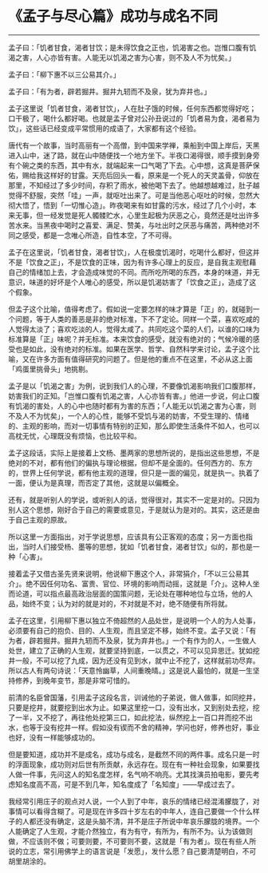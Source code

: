 # 《孟子与尽心篇》成功与成名不同

------

孟子曰：「饥者甘食，渴者甘饮；是未得饮食之正也，饥渴害之也。岂惟口腹有饥渴之害，人心亦皆有害。人能无以饥渴之害为心害，则不及人不为忧矣。」

孟子曰：「柳下惠不以三公易其介。」

孟子曰：「有为者，辟若掘井。掘井九轫而不及泉，犹为弃井也。」

孟子这里说「饥者甘食，渴者甘饮」，人在肚子饿的时候，任何东西都觉得好吃；口干极了，喝什么都好喝。也就是孟子曾对公孙丑说过的「饥者易为食，渴者易为饮」，这些话已经变成平常惯用的成语了，大家都有这个经验。

唐代有一个故事，当时高丽有一个高僧，到中国来学禅，乘船到中国上岸后，天黑进入山中，迷了路，就在山中随便找一个地方坐下。半夜口渴得很，顺手摸到身旁有个碗之类的东西，其中有水，就端起来一口气喝了下去。心中想，这真是菩萨保佑，赐给我这样好的甘露。天亮后回头一看，原来是一个死人的天灵盖骨，仰放在那里，不知经过了多少时间，存积了雨水，被他喝下去了。他越想越难过，肚子越觉得不舒服，突然「哇」一声，就呕吐出来了。可是当他恶心呕吐的时候，忽然大彻大悟了，悟到「一切惟心造」。昨夜喝来有如甘露的污水，经过了几个小时，本来无事，但一经发觉是死人髑髅贮水，心里生起极为厌恶之心，竟然还是吐出许多苦水来。当黑夜中喝时之喜爱、满足、赞美，与吐出时之厌恶与痛苦，两种绝对不同之感受，都是一念唯心所造，自性本空，了不可得。

孟子在这里说，「饥者甘食，渴者甘饮」，人在极度饥渴时，吃喝什么都好，但这并不是「饮食之正」，不是饮食的正味，因为有许多心理上的反应，是自我主观慰藉自己的情绪加上去，才会造成味觉的不同。而所吃所喝的东西，本身的味道，并无意识，味道的好坏是个人唯心的感受，所以是饥渴妨害了「饮食之正」，造成了这个假象。

但孟子这个比喻，值得考虑了。假如说一定要怎样的味才算是「正」的，就碰到一个问题，等于人类的善恶是非的绝对标准，下不了定论。同样一个菜，喜欢吃咸的人觉得太淡了；喜欢吃淡的人，觉得太咸了。共同吃这个菜的人们，以谁的口味为标准算是「正」味呢？并无标准。本来饮食的感受，就没有绝对的；气候冷暖的感受也是如此，没有绝对的标准。如果在医学、哲学、自然科学来讨论，孟子这个比喻，又在许多方面有值得研究的问题了。但是他的重点不在这里，不必从这上面「鸡蛋里挑骨头」地挑剔。

孟子是以「饥渴之害」为例，说到我们人的心理，不要像饥渴影响我们口腹那样，妨害我们的正知。「岂惟口腹有饥渴之害，人心亦皆有害。」他进一步说，何止口腹有饥渴的害处，人的心中也随时都有为害的东西；「人能无以饥渴之害为心害，则不及人不为忧矣」，一个人的心性，能够不受饥与渴的妨害，不受生理的、情绪的、主观的影响，而对一切事情有特别的正知，那么即使生活条件不如人，也可以高枕无忧，心理既没有烦恼，也比较平和。

孟子这段话，实际上是接着上文杨、墨两家的思想所说的，是指出这些思想，不是绝对的不对，都有他们的偏执与理论根据，但却不是全面的。任何西方的、东方的，世界上任何学说，都有他主观的道理，但只是一面的偏见，就是执一。执着了一面，便认为是真理，而否定了其他，这就是以偏概全。

还有，就是听别人的学说，或听别人的话，觉得很对，其实不一定是对的。只因为别人这个思想，刚好合于自己的需要或意见，于是就认为是对的。其实，这还是由于自己主观的原故。

所以这里一方面指出，对于学说思想，应该具有公正客观的态度；另一方面也指出，当时人们接受杨、墨等的思想，犹如「饥者甘食，渴者甘饮」似的，那也是一种「心害」。

接着孟子又借古圣先贤来说明，他说柳下惠这个人，非常狷介，「不以三公易其介」。绝不因任何功名、富贵、官位、环境的影响而动摇，这就是「介」。这种人坐而论道，可以指点最高政治层面的国策问题，无论处在哪种地位与立场，他的人品，始终不变；认为对的就是对的，不对就是不对，绝不随便有所将就。

孟子在这里，引用柳下惠以独立不倚超然的人品处世，是说明一个人的为人处事，必须要有自己的抱负、目的、人生观，而且坚定不移，始终不变。孟子又说：「有为者，辟若掘井。掘井九轫而不及泉，犹为弃井也。」一个有作为的人，一生做人处世，建立了正确的人生观，就要坚持到底，一以贯之，不可以见异思迁。犹如挖井一般，不可以挖了九成，因为还没有见到水，就中止不挖了，这样就前功尽弃。所以古人有两句诗说：「天意怜幽草，人间重晚晴。」这是说人最怕的，就是一生坚持修养，到晚年变节，那是非常可惜的。

前清的名臣曾国藩，引用孟子这段名言，训诫他的子弟说，做人做事，如同挖井，只要是挖井，就要挖到出水为止。如果这里挖一口，没有出水，又到别处去挖，挖了一半，又不挖了，再往他处挖第三口，如此挖法，纵然挖上一百口井而挖不出水，也等于没有挖井一样。假如没有锲而不舍的精神，学问也好，修养也好，事业也好，没有一样能够成功的。

但是要知道，成功并不是成名，成功与成名，是截然不同的两件事。成名只是一时的浮面现象，成功则对后世有所贡献，永远存在。现在有一种社会现象，如果要找人做一件事，先问这人的知名度怎样，名气响不响亮。尤其找演员拍电影，要先考虑知名度高不高，可是不到几年，知名度成了「名知度」——早成过去了。

我经常引用庄子的观点对人说，一个人到了中年，哀乐的情绪已经混淆朦胧了，对事情可以看得含糊了。可是现在许多四十岁左右的中年人，连自己要做一个什么样子的人都还没有确定，这是头脑不清，并不是庄子所说中年哀乐朦胧的境界。一个人能确定了人生观，才能介然独立，有为有守，有所为，有所不为。认为该做则做，不应该则不做；可要则要，不可要则不要，这就是「有为者」。现在有些人所说的立志，常引用佛学上的语言说是「发愿」，发什么愿？自己要清楚明白，不可胡里胡涂的。


